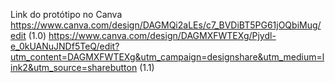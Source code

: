 Link do protótipo no Canva
https://www.canva.com/design/DAGMQi2aLEs/c7_BVDiBT5PG61jOQbiMug/edit (1.0)
https://www.canva.com/design/DAGMXFWTEXg/Pjydl-e_0kUANuJNDf5TeQ/edit?utm_content=DAGMXFWTEXg&utm_campaign=designshare&utm_medium=link2&utm_source=sharebutton  (1.1)
